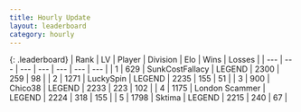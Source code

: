 ```yaml
---
title: Hourly Update
layout: leaderboard
category: hourly
---
```


{: .leaderboard}
| Rank | LV | Player | Division | Elo | Wins | Losses |
| --- | --- | --- | --- | --- | --- | --- |
| <span data-change="0">1</span> | 629 | <span title="ID: 402846">SunkCostFallacy</span> | LEGEND | <span data-change="0">2300</span> | <span data-change="0">259</span> | <span data-change="0">98</span> |
| <span data-change="0">2</span> | 1271 | <span title="ID: 498412">LuckySpin</span> | LEGEND | <span data-change="0">2235</span> | <span data-change="0">155</span> | <span data-change="0">51</span> |
| <span data-change="1">3</span> | 900 | <span title="ID: 409927">Chico38</span> | LEGEND | <span data-change="15">2233</span> | <span data-change="5">223</span> | <span data-change="0">102</span> |
| <span data-change="-1">4</span> | 1175 | <span title="ID: 366840">London Scammer</span> | LEGEND | <span data-change="0">2224</span> | <span data-change="0">318</span> | <span data-change="0">155</span> |
| <span data-change="0">5</span> | 1798 | <span title="ID: 353063">Sktima</span> | LEGEND | <span data-change="0">2215</span> | <span data-change="0">240</span> | <span data-change="0">67</span> |